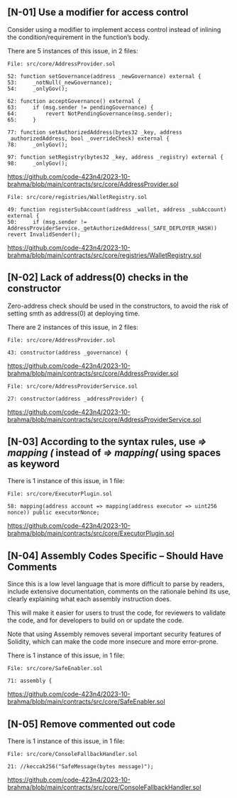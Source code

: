 ## [N-01] Use a modifier for access control

Consider using a modifier to implement access control instead of inlining the condition/requirement in the function’s body.

There are 5 instances of this issue, in 2 files:

    File: src/core/AddressProvider.sol	

    52: function setGovernance(address _newGovernance) external {
    53:     _notNull(_newGovernance);
    54:     _onlyGov();

    62: function acceptGovernance() external {
    63:     if (msg.sender != pendingGovernance) {
    64:         revert NotPendingGovernance(msg.sender);
    65:     }

    77: function setAuthorizedAddress(bytes32 _key, address _authorizedAddress, bool _overrideCheck) external {
    78:     _onlyGov();

    97: function setRegistry(bytes32 _key, address _registry) external {
    98:     _onlyGov();

https://github.com/code-423n4/2023-10-brahma/blob/main/contracts/src/core/AddressProvider.sol

    File: src/core/registries/WalletRegistry.sol	

    49: function registerSubAccount(address _wallet, address _subAccount) external {
    50:     if (msg.sender != AddressProviderService._getAuthorizedAddress(_SAFE_DEPLOYER_HASH)) revert InvalidSender();

https://github.com/code-423n4/2023-10-brahma/blob/main/contracts/src/core/registries/WalletRegistry.sol

## [N-02] Lack of address(0) checks in the constructor

Zero-address check should be used in the constructors, to avoid the risk of setting smth as address(0) at deploying time.

There are 2 instances of this issue, in 2 files:

    File: src/core/AddressProvider.sol	

    43: constructor(address _governance) {

https://github.com/code-423n4/2023-10-brahma/blob/main/contracts/src/core/AddressProvider.sol

    File: src/core/AddressProviderService.sol		

    27: constructor(address _addressProvider) {

https://github.com/code-423n4/2023-10-brahma/blob/main/contracts/src/core/AddressProviderService.sol

## [N-03] According to the syntax rules, use *=> mapping (* instead of *=> mapping(* using spaces as keyword

There is 1 instance of this issue, in 1 file:

    File: src/core/ExecutorPlugin.sol	

    58: mapping(address account => mapping(address executor => uint256 nonce)) public executorNonce;

https://github.com/code-423n4/2023-10-brahma/blob/main/contracts/src/core/ExecutorPlugin.sol

## [N-04] Assembly Codes Specific – Should Have Comments

Since this is a low level language that is more difficult to parse by readers, include extensive documentation, comments on the rationale behind its use, clearly explaining what each assembly instruction does.

This will make it easier for users to trust the code, for reviewers to validate the code, and for developers to build on or update the code.

Note that using Assembly removes several important security features of Solidity, which can make the code more insecure and more error-prone.

There is 1 instance of this issue, in 1 file:

    File: src/core/SafeEnabler.sol	

    71: assembly {

https://github.com/code-423n4/2023-10-brahma/blob/main/contracts/src/core/SafeEnabler.sol

## [N-05] Remove commented out code

There is 1 instance of this issue, in 1 file:

    File: src/core/ConsoleFallbackHandler.sol	

    21: //keccak256("SafeMessage(bytes message)");

https://github.com/code-423n4/2023-10-brahma/blob/main/contracts/src/core/ConsoleFallbackHandler.sol
